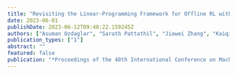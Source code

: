 ```yaml
---
title: "Revisiting the Linear-Programming Framework for Offline RL with General Function Approximation"
date: 2023-06-01
publishDate: 2023-06-12T09:48:22.159245Z
authors: ["Asuman Ozdaglar", "Sarath Pattathil", "Jiawei Zhang", "Kaiqing Zhang"]
publication_types: ["1"]
abstract: ""
featured: false
publication: "*Proceedings of the 40th International Conference on Machine Learning (ICML 2023)*"
---
```


